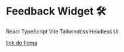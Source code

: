 # Feedback Widget 🛠️

React
TypeScript
Vite
Tailwindcss
Headless UI

[link do figma](https://www.figma.com/design/ee974ILjtkbjMESqN92k7y/Feedback-Widget--Community-?m=auto&t=GAYQOPyo2NdWiy5t-6)
